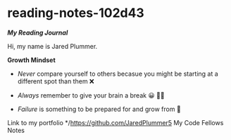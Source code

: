 # reading-notes-102d43
***My Reading Journal***

Hi, my name is Jared Plummer.

**Growth Mindset**

- *Never* compare yourself to others becasue you might be starting at a different spot than them :x:

- *Always* remember to give your brain a break :grinning: :face_with_spiral_eyes:

- *Failure* is something to be prepared for and grow from :hugs:


Link to my portfolio */https://github.com/JaredPlummer5
My Code Fellows Notes
